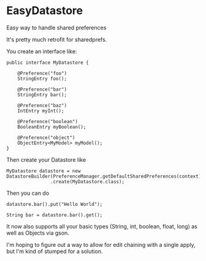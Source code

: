 # EasyDatastore
Easy way to handle shared preferences

It's pretty much retrofit for sharedprefs. 

You create an interface like:

```
public interface MyDatastore {

    @Preference("foo")
    StringEntry foo();

    @Preference("bar")
    StringEntry bar();

    @Preference("baz")
    IntEntry myInt();

    @Preference("boolean")
    BooleanEntry myBoolean();

    @Preference("object")
    ObjectEntry<MyModel> myModel();
}

```

Then create your Datastore like 

```
MyDatastore datastore = new DatastoreBuilder(PreferenceManager.getDefaultSharedPreferences(context))
                .create(MyDatastore.class);
```


Then you can do 

```
datastore.bar().put("Hello World");

String bar = datastore.bar().get();
```

It now also supports all your basic types (String, int, boolean, float, long) as well as Objects via gson. 

I'm hoping to figure out a way to allow for edit chaining with a single apply, but I'm kind of stumped for a solution. 
